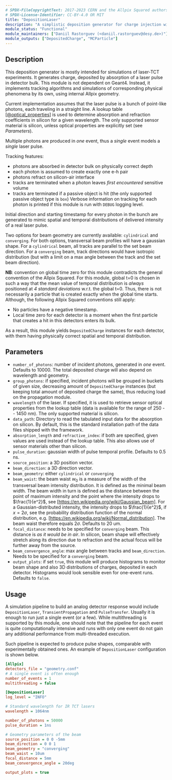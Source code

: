 ```yaml
---
# SPDX-FileCopyrightText: 2017-2023 CERN and the Allpix Squared authors
# SPDX-License-Identifier: CC-BY-4.0 OR MIT
title: "DepositionLaser"
description: "A simplistic deposition generator for charge injection with a laser"
module_status: "Functional"
module_maintainers: ["Daniil Rastorguev (<daniil.rastorguev@desy.de>)"]
module_outputs: ["DepositedCharge", "MCParticle"]
---
```


## Description

This deposition generator is mostly intended for simulations of laser-TCT experiments.
It generates charge, deposited by absorption of a laser pulse in detector bulk.
This module is not dependent on Geant4. Instead, it implements tracking algorithms and simulations of corresponding physical phenomena by its own, using internal Allpix geometry.

Current implementation assumes that the laser pulse is a bunch of point-like photons, each traveling in a straight line. A lookup table \[[@optical_properties]\] is used to determine absorption and refraction coefficients in silicon for a given wavelength.
The only supported sensor material is silicon, unless optical properties are explicitly set (see *Parameters*).

Multiple photons are produced in *one* event, thus a *single* event models a *single* laser pulse.


Tracking features:

* photons are absorbed in detector bulk on physically correct depth
* each photon is assumed to create exactly one e-h pair
* photons refract on silicon-air interface
* tracks are terminated when a photon leaves *first encountered* sensitive volume
* tracks are terminated if a passive object is hit (the only supported passive object type is `box`)
Verbose information on tracking for each photon is printed if this module is run with `DEBUG` logging level.

Initial direction and starting timestamp for every photon in the bunch are generated to mimic
spatial and temporal distributions of delivered intensity of a real laser pulse.

Two options for beam geometry are currently available: `cylindrical` and `converging`.
For both options, transversal beam profiles will have a gaussian shape.
For a `cylindrical` beam, all tracks are parallel to the set beam direction.
For a `converging` beam, track directions would have isotropic distribution (but with a limit on a max angle between the
track and the set beam direction).

**NB**: convention on global time zero for this module contradicts the general convention of the Allpix Squared.
For this module, global t=0 is chosen in such a way that the mean value of temporal distribution is *always* positioned at
*4 standard deviations*  w.r.t. the global t=0.
Thus, there is not necessarily a particle that is created exactly when the global time starts.
Although, the following Allpix Squared conventions still apply:

* No particles have a negative timestamp.
* Local time zero for each detector is a moment when the first particle that creates a hit in this detectors enters its bulk.

As a result, this module yields `DepositedCharge` instances for each detector, with them having physically correct spatial
and temporal distribution.


## Parameters

* `number_of_photons`: number of incident photons, generated in *one* event. Defaults to 10000. The total deposited charge
  will also depend on wavelength and geometry.
* `group_photons`: if specified, incident photons will be grouped in buckets of given size, decreasing amount of `DepositedCharge` instances (but keeping total amount of deposited charge the same), thus reducing load on the propagation module.
* `wavelength` of the laser. If specified, it is used to retrieve sensor optical properties from the lookup table (data is available for the range of 250 -- 1450 nm). The only supported material is silicon.
* `data_path`: Directory to read the tabulated input data for the absorption on silicon. By default, this is the standard installation path of the data files shipped with the framework.
* `absorption_length` and `refractive_index`: if both are specified, given values are used instead of the lookup table. This also allows use of sensor materials other than silicon.
* `pulse_duration`: gaussian width of pulse temporal profile. Defaults to 0.5 ns.
* `source_position`: a 3D position vector.
* `beam_direction`: a 3D direction vector.
* `beam_geometry`: either `cylindrical` or `converging`
* `beam_waist`: the beam waist $w_0$ is a measure of the width of the transversal beam intensity distribution. It is defined as the minimal beam width. The beam width in turn is defined as the distance between the point of maximum intensity and the point where the intensity drops to $\frac{1}{e^2}$, see [https://en.wikipedia.org/wiki/Gaussian_beam]. For a Gaussian-distributed intensity, the intensity drops to $\frac{1}{e^2}$, if $x=2\sigma$, see the probability distribution function of the normal distribution, e.g. [https://en.wikipedia.org/wiki/Normal_distribution]. The beam waist therefore equals $2\sigma$. Defaults to 20 um.
* `focal_distance`: needs to be specified for `converging` beam. This distance is *as it would be in air*. In silicon, beam
  shape will effectively stretch along its direction due to refraction and the actual focus will be further away from the
  source.
* `beam_convergence_angle`: max angle between tracks and `beam_direction`. Needs to be specified for a `converging` beam.
* `output_plots`: if set `true`, this module will produce histograms to monitor beam shape and also 3D distributions of charges, deposited in each detector. Histograms would look sensible even for one-event runs. Defaults to `false`.


## Usage
A simulation pipeline to build an analog detector response would include `DepositionLaser`, `TransientPropagation` and
`PulseTransfer`.
Usually it is enough to run just a single event (or a few).
While multithreading is supported by this module, one should note that the pipeline for each event is quite computationally
intensive and runs with only one event do not gain any additional performance from multi-threaded execution.

Such pipeline is expected to produce pulse shapes, comparable with experimentally obtained ones. An example of
`DepositionLaser` configuration is shown below.

```ini
[Allpix]
detectors_file = "geometry.conf"
# A single event is often enough
number_of_events = 1
multithreading = false

[DepositionLaser]
log_level = "INFO"

# Standard wavelength for IR TCT lasers
wavelength = 1064nm

number_of_photons = 50000
pulse_duration = 1ns

# Geometry parameters of the beam
source_position = 0 0 -5mm
beam_direction = 0 0 1
beam_geometry = "converging"
beam_waist = 10um
focal_distance = 5mm
beam_convergence_angle = 20deg

output_plots = true
```


[@optical_properties]: https://doi.org/10.1002/pip.4670030303
